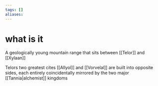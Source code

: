 ```yaml
---
tags: []
aliases:
---
```


 # what is it

A geologically young mountain range that sits between [[Telor]] and [[Xylaan]]

Telors two greatest cites [[Allyol]] and [[Vorvelal]] are built into opposite sides, each entirely coincidentally mirrored by the two major [[Tannia|alchemist]] kingdoms